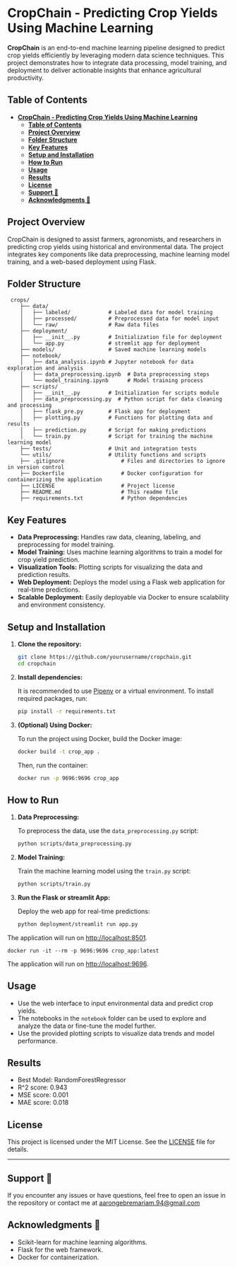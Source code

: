 # **CropChain - Predicting Crop Yields Using Machine Learning**

**CropChain** is an end-to-end machine learning pipeline designed to predict crop yields efficiently by leveraging modern data science techniques. This project demonstrates how to integrate data processing, model training, and deployment to deliver actionable insights that enhance agricultural productivity.

## **Table of Contents**

- [**CropChain - Predicting Crop Yields Using Machine Learning**](#cropchain---predicting-crop-yields-using-machine-learning)
  - [**Table of Contents**](#table-of-contents)
  - [**Project Overview**](#project-overview)
  - [**Folder Structure**](#folder-structure)
  - [**Key Features**](#key-features)
  - [**Setup and Installation**](#setup-and-installation)
  - [**How to Run**](#how-to-run)
  - [**Usage**](#usage)
  - [**Results**](#results)
  - [**License**](#license)
  - [**Support 💬**](#support-)
  - [**Acknowledgments 🙏**](#acknowledgments-)

## **Project Overview**
CropChain is designed to assist farmers, agronomists, and researchers in predicting crop yields using historical and environmental data. The project integrates key components like data preprocessing, machine learning model training, and a web-based deployment using Flask.

## **Folder Structure**

```                  
 crops/
    ├── data/
    │   ├── labeled/            # Labeled data for model training
    │   ├── processed/          # Preprocessed data for model input
    │   └── raw/                # Raw data files
    ├── deployment/             
    │   ├── __init__.py         # Initialization file for deployment
    │   └── app.py              # stremlit app for deployment
    ├── models/                 # Saved machine learning models
    ├── notebook/
    │   ├── data_analysis.ipynb # Jupyter notebook for data exploration and analysis
    │   ├── data_preprocessing.ipynb  # Data preprocessing steps
    │   └── model_training.ipynb      # Model training process
    ├── scripts/
    │   ├── __init__.py         # Initialization for scripts module
    │   ├── data_preprocessing.py  # Python script for data cleaning and processing
    │   ├── flask_pre.py        # Flask app for deployment
    │   ├── plotting.py         # Functions for plotting data and results
    │   ├── prediction.py       # Script for making predictions
    │   └── train.py            # Script for training the machine learning model
    ├── tests/                  # Unit and integration tests
    └── utils/                  # Utility functions and scripts
    ├── .gitignore                  # Files and directories to ignore in version control
    ├── Dockerfile                  # Docker configuration for containerizing the application
    ├── LICENSE                     # Project license
    ├── README.md                   # This readme file
    ├── requirements.txt            # Python dependencies
```

## **Key Features**
- **Data Preprocessing:** Handles raw data, cleaning, labeling, and preprocessing for model training.
- **Model Training:** Uses machine learning algorithms to train a model for crop yield prediction.
- **Visualization Tools:** Plotting scripts for visualizing the data and prediction results.
- **Web Deployment:** Deploys the model using a Flask web application for real-time predictions.
- **Scalable Deployment:** Easily deployable via Docker to ensure scalability and environment consistency.

## **Setup and Installation**

1. **Clone the repository:**

   ```bash
   git clone https://github.com/yourusername/cropchain.git
   cd cropchain
   ```

2. **Install dependencies:**

   It is recommended to use [Pipenv](https://pipenv.pypa.io/en/latest/) or a virtual environment. To install required packages, run:

   ```bash
   pip install -r requirements.txt
   ```

3. **(Optional) Using Docker:**

   To run the project using Docker, build the Docker image:

   ```bash
   docker build -t crop_app .
   ```

   Then, run the container:

   ```bash
   docker run -p 9696:9696 crop_app
   ```

## **How to Run**

1. **Data Preprocessing:**
   
   To preprocess the data, use the `data_preprocessing.py` script:

   ```bash
   python scripts/data_preprocessing.py
   ```

2. **Model Training:**

   Train the machine learning model using the `train.py` script:

   ```bash
   python scripts/train.py
   ```

3. **Run the Flask or streamlit App:**

   Deploy the web app for real-time predictions:

   ```bash
   python deployment/streamlit run app.py
   ```
  The application will run on [http://localhost:8501](http://localhost:8501).
  
   ```
   docker run -it --rm -p 9696:9696 crop_app:latest
   ```

   The application will run on [http://localhost:9696](http://localhost:9696).

## **Usage**

- Use the web interface to input environmental data and predict crop yields.
- The notebooks in the `notebook` folder can be used to explore and analyze the data or fine-tune the model further.
- Use the provided plotting scripts to visualize data trends and model performance.

## **Results**
- Best Model: RandomForestRegressor
- R^2 score: 0.943
- MSE score: 0.001
- MAE score: 0.018


## **License**

This project is licensed under the MIT License. See the [LICENSE](./LICENSE) file for details.

---
## **Support 💬**
If you encounter any issues or have questions, feel free to open an issue in the repository or contact me at [aarongebremariam.94@gmail.com](Email)

## **Acknowledgments 🙏**
- Scikit-learn for machine learning algorithms.
- Flask for the web framework.
- Docker for containerization.



